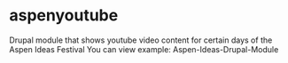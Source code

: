 aspenyoutube
============

Drupal module that shows youtube video content for certain days of the Aspen Ideas Festival
You can view example:
Aspen-Ideas-Drupal-Module 
